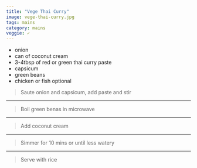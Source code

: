```yaml
---
title: "Vege Thai Curry"
image: vege-thai-curry.jpg
tags: mains
category: mains
veggie: ✓
---
```


* onion
* can of coconut cream
* 3-4tbsp of red or green thai curry paste
* capsicum
* green beans
* chicken or fish optional


> Saute onion and capsicum, add paste and stir

---

> Boil green benas in microwave

---

> Add coconut cream

---

> Simmer for 10 mins or until less watery

---

> Serve with rice

